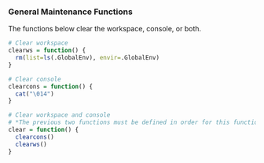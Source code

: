 ### General Maintenance Functions
The functions below clear the workspace, console, or both. 
```r
# Clear workspace
clearws = function() {
  rm(list=ls(.GlobalEnv), envir=.GlobalEnv)
}

# Clear console
clearcons = function() {
  cat("\014")
}

# Clear workspace and console
# *The previous two functions must be defined in order for this function to work*
clear = function() {
  clearcons()
  clearws()
}  
```
